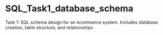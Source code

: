 # SQL_Task1_database_schema
Task 1: SQL schema design for an ecommerce system. Includes database creation, table structure, and relationships
